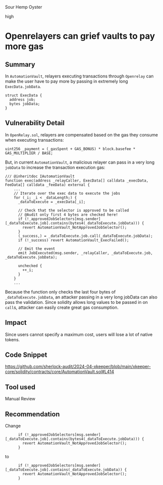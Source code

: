Sour Hemp Oyster

high

# Openrelayers can grief vaults to pay more gas

## Summary

In `AutomationVault`, relayers executing transactions through `Openrelay` can make the user have to pay more by passing in extremely long `ExecData.jobData`.


    struct ExecData {
      address job;
      bytes jobData;
    }

## Vulnerability Detail

In `OpenRelay.sol`, relayers are compensated based on the gas they consume when executing transactions:

    uint256 _payment = (_gasSpent + GAS_BONUS) * block.basefee * GAS_MULTIPLIER / BASE;

But, in current `AutomationVault`, a malicious relayer can pass in a very long `jobData` to increase the transaction execution gas:

    /// @inheritdoc IAutomationVault
    function exec(address _relayCaller, ExecData[] calldata _execData, FeeData[] calldata _feeData) external {
        ...
        // Iterate over the exec data to execute the jobs
        for (_i; _i < _dataLength;) {
          _dataToExecute = _execData[_i];

          // Check that the selector is approved to be called
          // @Audit only first 4 bytes are checked here!
          if (!_approvedJobSelectors[msg.sender][_dataToExecute.job].contains(bytes4(_dataToExecute.jobData))) {
            revert AutomationVault_NotApprovedJobSelector();
          }
          (_success,) = _dataToExecute.job.call(_dataToExecute.jobData);
          if (!_success) revert AutomationVault_ExecFailed();
    
          // Emit the event
          emit JobExecuted(msg.sender, _relayCaller, _dataToExecute.job, _dataToExecute.jobData);

          unchecked {
            ++_i;
          }
        }
        ...

Because the function only checks the last four bytes of `_dataToExecute.jobData`, an attacker passing in a very long jobData can also pass the validation. Since solidity allows long values to be passed in on `call`s, attacker can easily create great gas consumption.

## Impact

Since users cannot specify a maximum cost, users will lose a lot of native tokens.

## Code Snippet

https://github.com/sherlock-audit/2024-04-xkeeper/blob/main/xkeeper-core/solidity/contracts/core/AutomationVault.sol#L414

## Tool used

Manual Review

## Recommendation

Change

          if (!_approvedJobSelectors[msg.sender][_dataToExecute.job].contains(bytes4(_dataToExecute.jobData))) {
            revert AutomationVault_NotApprovedJobSelector();
          }

to

          if (!_approvedJobSelectors[msg.sender][_dataToExecute.job].contains(_dataToExecute.jobData)) {
            revert AutomationVault_NotApprovedJobSelector();
          }
